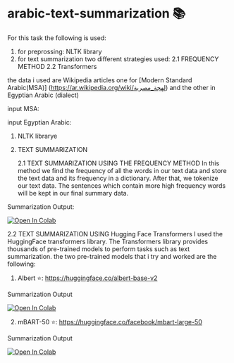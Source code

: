 # arabic-text-summarization 📚

For this task the following is used:
1. for preprossing: NLTK library
2. for text summarization two different strategies used:
   2.1 FREQUENCY METHOD
   2.2 Transformers

the data i used are Wikipedia articles one for [Modern Standard Arabic(MSA)] (https://ar.wikipedia.org/wiki/لهجة_مصرية) and the other in Egyptian Arabic (dialect)

input MSA:

input Egyptian Arabic:



1. NLTK librarye


2. TEXT SUMMARIZATION

   2.1 TEXT SUMMARIZATION USING THE FREQUENCY METHOD
   In this method we find the frequency of all the words in our text data and store the text data and its frequency in a dictionary. After that, we tokenize our text data. The sentences which contain more high frequency words will be kept in our final summary data.

Summarization Output:


[![Open In Colab](https://colab.research.google.com/assets/colab-badge.svg)](https://colab.research.google.com/github/googlecolab/colabtools/blob/master/notebooks/colab-github-demo.ipynb)

   2.2 TEXT SUMMARIZATION USING Hugging Face Transformers
I used the HuggingFace transformers library. The Transformers library provides thousands of pre-trained models to perform tasks such as text summarization. the two pre-trained models that i try and worked are the following:

1. Albert ⭐️: https://huggingface.co/albert-base-v2

Summarization Output


[![Open In Colab](https://colab.research.google.com/assets/colab-badge.svg)](https://colab.research.google.com/github/googlecolab/colabtools/blob/master/notebooks/colab-github-demo.ipynb)

2. mBART-50 ⭐️: https://huggingface.co/facebook/mbart-large-50

Summarization Output


[![Open In Colab](https://colab.research.google.com/assets/colab-badge.svg)](https://colab.research.google.com/github/googlecolab/colabtools/blob/master/notebooks/colab-github-demo.ipynb)



